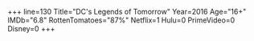 +++
line=130
Title="DC's Legends of Tomorrow"
Year=2016
Age="16+"
IMDb="6.8"
RottenTomatoes="87%"
Netflix=1
Hulu=0
PrimeVideo=0
Disney=0
+++

